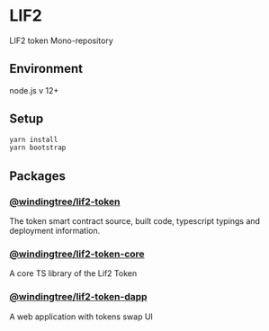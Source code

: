 # LIF2
LIF2 token Mono-repository

## Environment

node.js v 12+

## Setup

```bash
yarn install
yarn bootstrap
```

## Packages

### [@windingtree/lif2-token](packages/token#readme)

The token smart contract source, built code, typescript typings and deployment information.

### [@windingtree/lif2-token-core](packages/core#readme)

A core TS library of the Lif2 Token

### [@windingtree/lif2-token-dapp](packages/dapp#readme)

A web application with tokens swap UI
